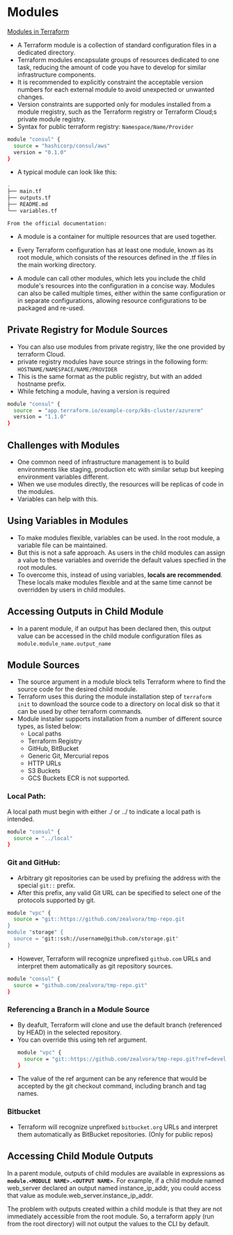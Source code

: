 # Modules

[Modules in Terraform](https://developer.hashicorp.com/terraform/language/modules/syntax)

- A Terraform module is a collection of standard configuration files in a dedicated directory. 
- Terraform modules encapsulate groups of resources dedicated to one task, reducing the amount of code you have to develop for similar infrastructure components.
- It is recommended to explicitly constraint the acceptable version numbers for each external module to avoid unexpected or unwanted changes.
- Version constraints are supported only for modules installed from a module rregistry, such as the Terraform registry or Terraform Cloud;s private module registry.
- Syntax for public terraform registry: `Namespace/Name/Provider`
```sh
module "consul" {
  source = "hashicorp/consul/aws"
  version = "0.1.0"
}
```
- A typical module can look like this:
```sh
.
├── main.tf
├── outputs.tf
├── README.md
└── variables.tf
```

```From the official documentation:```
 * A module is a container for multiple resources that are used together.

 * Every Terraform configuration has at least one module, known as its root module, which consists of the resources defined in the .tf files in the main working directory.

 * A module can call other modules, which lets you include the child module's resources into the configuration in a concise way. Modules can also be called multiple times, either within the same configuration or in separate configurations, allowing resource configurations to be packaged and re-used.

## Private Registry for Module Sources
- You can also use modules from private registry, like the one provided by terraform Cloud.
- private registry modules have source strings in the following form:
  `HOSTNAME/NAMESPACE/NAME/PROVIDER`
- This is the same format as the public registry, but with an added hostname prefix.
- While fetching a module, having a version is required
```sh
module "consul" {
  source  = "app.terraform.io/example-corp/k8s-cluster/azurerm"
  version = "1.1.0"
}
```

## Challenges with Modules
   * One common need of infrastructure management is to build environments like staging, production etc with similar setup but keeping environment variables different.
   *  When we use modules directly, the resources will be replicas of code in the modules.
   *  Variables can help with this.

## Using Variables in Modules
   * To make modules flexible, variables can be used. In the root module, a variable file can be maintained.
   * But this is not a safe approach. As users in the child modules can assign a value to these variables and override the default values specfied in the root modules.
   * To overcome this, instead of using variables, **locals are recommended**. These locals make modules flexible and at the same time cannot be overridden by users in child modules.

## Accessing Outputs in Child Module
  * In a parent module, if an output has been declared then, this output value can be accessed in the child module configuration files as ```module.module_name.output_name```

## Module Sources
- The source argument in a module block tells Terraform where to find the source code for the desired child module.
- Terraform uses this during the module installation step of `terraform init` to download the source code to a directory on local disk so that it can be used by other terraform commands.
- Module installer supports installation from a number of different source types, as listed below:
    - Local paths
    - Terraform Registry
    - GitHub, BitBucket
    - Generic Git, Mercurial repos
    - HTTP URLs
    - S3 Buckets
    - GCS Buckets
ECR is not supported.
### Local Path: 
A local path must begin with either ./ or ../ to indicate a local path is intended.
```sh
module "consul" {
  source = "../local"
}
```

### Git and GitHub:
- Arbitrary git repositories can be used by prefixing the address with the special `git::` prefix.
- After this prefix, any valid Git URL can be specified to select one of the protocols supported by git.
```sh
module "vpc" {
  source = "git::https://github.com/zealvora/tmp-repo.git
}
module "storage" {
  source = "git::ssh://username@github.com/storage.git"
}
```
- However, Terraform will recognize unprefixed `github.com` URLs and interpret them automatically as git repository sources.
```sh
module "consul" {
  source = "github.com/zealvora/tmp-repo.git"
}
```

### Referencing a Branch in a Module Source
- By deafult, Terraform will clone and use the default branch (referenced by HEAD) in the selected repository.
- You can override this using teh ref argument.
  ```sh
  module "vpc" {
    source = "git::https://github.com/zealvora/tmp-repo.git?ref=development"
  }
- The value of the ref argument can be any reference that would be accepted by the git checkout command, including branch and tag names.

### Bitbucket
- Terraform will recognize unprefixed `bitbucket.org` URLs and interpret them automatically as BitBucket repositories. (Only for public repos)

## Accessing Child Module Outputs
In a parent module, outputs of child modules are available in expressions as **`module.<MODULE NAME>.<OUTPUT NAME>`**. For example, if a child module named web_server declared an output named instance_ip_addr, you could access that value as module.web_server.instance_ip_addr.

The problem with outputs created within a child module is that they are not immediately accessible from the root module. So, a terraform apply (run from the root directory) will not output the values to the CLI by default.
